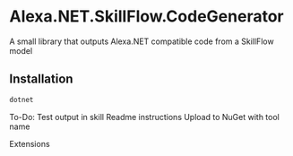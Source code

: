 # Alexa.NET.SkillFlow.CodeGenerator
A small library that outputs Alexa.NET compatible code from a SkillFlow model

## Installation
```bash
dotnet
```
To-Do:
Test output in skill
Readme instructions
Upload to NuGet with tool name

Extensions
